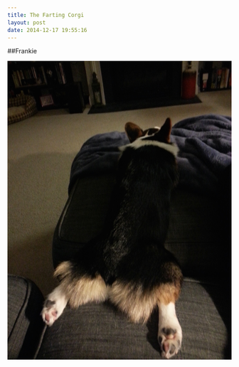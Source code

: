 ```yaml
---
title: The Farting Corgi
layout: post
date: 2014-12-17 19:55:16
---
```


##Frankie

![alt text](/images/20141124_183856.jpg)
